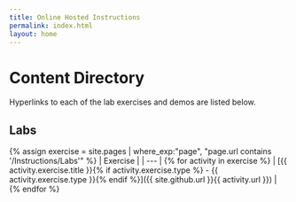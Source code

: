 ```yaml
---
title: Online Hosted Instructions
permalink: index.html
layout: home
---
```


# Content Directory

Hyperlinks to each of the lab exercises and demos are listed below.

## Labs

{% assign exercise = site.pages | where_exp:"page", "page.url contains '/Instructions/Labs'" %}
| Exercise |
| --- | 
{% for activity in exercise  %} | [{{ activity.exercise.title }}{% if activity.exercise.type %} - {{ activity.exercise.type }}{% endif %}]({{ site.github.url }}{{ activity.url }}) |
{% endfor %}

